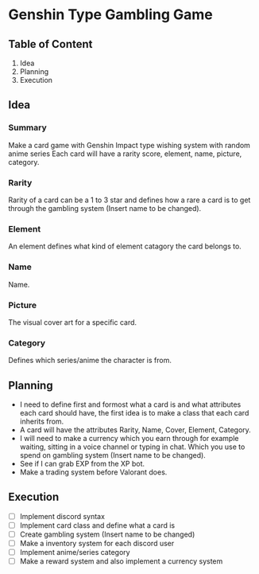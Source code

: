 # **Genshin Type Gambling Game**

## Table of Content

1. Idea
2. Planning
3. Execution

## Idea

### Summary
Make a card game with Genshin Impact type wishing system with random anime series
Each card will have a rarity score, element, name, picture, category. 

### Rarity
Rarity of a card can be a 1 to 3 star and defines how a rare a card is to get through the gambling system (Insert name to be changed).

### Element
An element defines what kind of element catagory the card belongs to. 

### Name
Name.

### Picture
The visual cover art for a specific card.

### Category
Defines which series/anime the character is from.

## Planning
- I need to define first and formost what a card is and what attributes each card should have, the first idea is to make a class that each card inherits from. 
- A card will have the attributes Rarity, Name, Cover, Element, Category.
- I will need to make a currency which you earn through for example waiting, sitting in a voice channel or typing in chat. Which you use to spend on gambling system (Insert name to be changed).
- See if I can grab EXP from the XP bot.
- Make a trading system before Valorant does.

## Execution

- [ ] Implement discord syntax
- [ ] Implement card class and define what a card is
- [ ] Create gambling system (Insert name to be changed)
- [ ] Make a inventory system for each discord user
- [ ] Implement anime/series category 
- [ ] Make a reward system and also implement a currency system